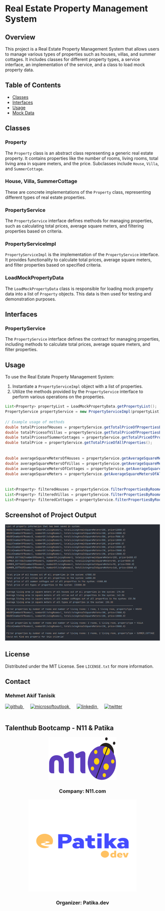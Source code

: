 # Real Estate Property Management System

## Overview

This project is a Real Estate Property Management System that allows users to manage various types of properties such as houses, villas, and summer cottages. It includes classes for different property types, a service interface, an implementation of the service, and a class to load mock property data.

## Table of Contents

- [Classes](#classes)
- [Interfaces](#interfaces)
- [Usage](#usage)
- [Mock Data](#mock-data)

## Classes

### Property

The `Property` class is an abstract class representing a generic real estate property. It contains properties like the number of rooms, living rooms, total living area in square meters, and the price. Subclasses include `House`, `Villa`, and `SummerCottage`.

### House, Villa, SummerCottage

These are concrete implementations of the `Property` class, representing different types of real estate properties.

### PropertyService

The `PropertyService` interface defines methods for managing properties, such as calculating total prices, average square meters, and filtering properties based on criteria.

### PropertyServiceImpl

`PropertyServiceImpl` is the implementation of the `PropertyService` interface. It provides functionality to calculate total prices, average square meters, and filter properties based on specified criteria.

### LoadMockPropertyData

The `LoadMockPropertyData` class is responsible for loading mock property data into a list of `Property` objects. This data is then used for testing and demonstration purposes.

## Interfaces

### PropertyService

The `PropertyService` interface defines the contract for managing properties, including methods to calculate total prices, average square meters, and filter properties.

## Usage

To use the Real Estate Property Management System:

1. Instantiate a `PropertyServiceImpl` object with a list of properties.
2. Utilize the methods provided by the `PropertyService` interface to perform various operations on the properties.

```java
List<Property> propertyList = LoadMockPropertyData.getPropertyList();
PropertyService propertyService = new PropertyServiceImpl(propertyList);

// Example usage of methods
double totalPricesofHouses = propertyService.getTotalPriceOfPropertiesByType(PropertyType.HOUSE);
double totalPricesofVillas = propertyService.getTotalPriceOfPropertiesByType(PropertyType.VILLA);
double totalPricesofSummerCottages = propertyService.getTotalPriceOfPropertiesByType(PropertyType.SUMMER_COTTAGES);
double totalPrice = propertyService.getTotalPriceOfAllProperties();


double averageSquareMetersOfHouses = propertyService.getAverageSquareMetersOfPropertiesByType(PropertyType.HOUSE);
double averageSquareMetersOfVillas = propertyService.getAverageSquareMetersOfPropertiesByType(PropertyType.VILLA);
double averageSquareMetersOfCottages = propertyService.getAverageSquareMetersOfPropertiesByType(PropertyType.SUMMER_COTTAGE);
double averageSquareMeters = propertyService.getAverageSquareMetersOfAllProperties();


List<Property> filteredHouses = propertyService.filterPropertiesByRoomAndLivingRoom(2, 2, PropertyType.HOUSE);
List<Property> filteredVillas = propertyService.filterPropertiesByRoomAndLivingRoom(1, 1, PropertyType.VILLA);
List<Property> filteredCottages = propertyService.filterPropertiesByRoomAndLivingRoom(3, 1, PropertyType.SUMMER_COTTAGE);
```

## Screenshot of Project Output
![Homework-01-screenshot](../img/homework-01/homework-01.png)

## License

Distributed under the MIT License. See `LICENSE.txt` for more information.

<!-- CONTACT -->

## Contact

### Mehmet Akif Tanisik

<a href="https://github.com/mehmet-akif-tanisik" target="_blank">
<img  src=https://img.shields.io/badge/github-%2324292e.svg?&style=for-the-badge&logo=github&logoColor=white alt=github style="margin-bottom: 20px;" />
</a>
<a href = "mailto:matnsk@outlook.com?subject = Feedback&body = Message">
<img src=https://img.shields.io/badge/send-email-email?&style=for-the-badge&logo=microsoftoutlook&color=CD5C5C alt=microsoftoutlook style="margin-bottom: 20px; margin-left:20px" />
</a>
<a href="https://linkedin.com/in/mehmet-akif-tanisik" target="_blank">
<img src=https://img.shields.io/badge/linkedin-%231E77B5.svg?&style=for-the-badge&logo=linkedin&logoColor=white alt=linkedin style="margin-bottom: 20px; margin-left:20px" />
</a>  
<a href="https://twitter.com/makiftanisik" target="_blank">
<img src=https://img.shields.io/badge/twitter-%2300acee.svg?&style=for-the-badge&logo=twitter&logoColor=white alt=twitter style="margin-bottom: 20px; margin-left:20px" />
</a>

<!-- PROJECT-BOOTCAMP-PRACTICUM PART -->

<br />

## Talenthub Bootcamp - N11 & Patika

<div align="center">
  <a href="https://www.n11.com/">
    <img src="../img/n11-logo.png" alt="Logo" width="220" height="140">
  </a>

<h3 align="center">Company: N11.com</h3>
</div>

<div align="center">
  <a href="https://www.patika.dev/">
    <img src="../img/patika-logo.png" alt="Logo" width="350" height="300">
  </a>
<h3 align="center">Organizer: Patika.dev</h3>   
</div>
